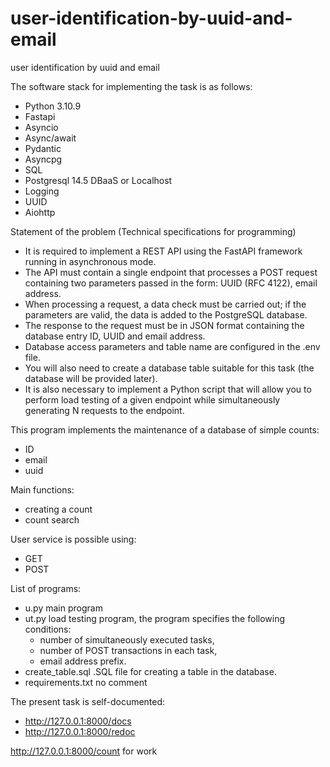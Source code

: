 # user-identification-by-uuid-and-email
user identification by uuid and email

The software stack for implementing the task is as follows:
- Python 3.10.9 
- Fastapi
- Asyncio
- Async/await
- Pydantic
- Asyncpg
- SQL
- Postgresql 14.5  DBaaS  or Localhost
- Logging
- UUID
- Aiohttp

Statement of the problem (Technical specifications for programming)
- It is required to implement a REST API using the FastAPI framework running in asynchronous mode. 
- The API must contain a single endpoint that processes a POST request containing two parameters passed in the form: UUID (RFC 4122), email address.
- When processing a request, a data check must be carried out; if the parameters are valid, the data is added to the PostgreSQL database.
- The response to the request must be in JSON format containing the database entry ID, UUID and email address.
- Database access parameters and table name are configured in the .env file. 
- You will also need to create a database table suitable for this task (the database will be provided later).
- It is also necessary to implement a Python script that will allow you to perform load testing of a given endpoint while simultaneously generating N requests to the endpoint.

This program implements the maintenance of a database of simple counts:
- ID
- email
- uuid

Main functions:
- creating a count
- count search
 
User service is possible using:
- GET
- POST

List of programs:
- u.py  main program
- ut.py load testing program, the program specifies the following conditions:
  - number of simultaneously executed tasks,
  - number of POST transactions in each task,
  - email address prefix.
- create_table.sql  .SQL file for creating a table in the database.
- requirements.txt  no comment

The present task is self-documented:
- http://127.0.0.1:8000/docs
- http://127.0.0.1:8000/redoc

http://127.0.0.1:8000/count   for work
